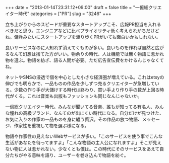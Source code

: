 +++
date = "2013-01-14T23:31:12+09:00"
draft = false
title = "一億総クリエイター時代"
categories = ["PR"]
slug = "3246"
+++

立ち上がりからのスピードが重要なスタートアップこそ、広報PR担当を入れるべきだと思う。エンジニアなどに比べプライオリティ低く考えられがちだけどね。傭兵みたいにスタートアップを渡り歩くPRがいても面白いかもしれない。

良いサービスなのに人知れず消えてくものが多い。良いものを作れば自然と広がるなんて幻想は捨てた方がいい。物余りの時代、人は機能では無く物語に惹かれ物を選ぶ。物語を紡ぎ、語る人間が必要。ただ広告宣伝費をかけるんじゃなくてね。

ネットやSNSの浸透で個を中心とした小さな経済圏が増えている。これはetsyの伸びでも明らかで、一品ものの作品を少しずつ売るクリエイターが急増している。少数の作り手が大儲けする時代は終わり、買い手より作り手の数が上回る時代がくる。これは音楽も出版もファッションも同じなんじゃないか。

一億総クリエイター時代。みんなが聞いてる音楽、誰もが知ってる有名人、みんな憧れの高級ブランド、なんてのが出にくい時代になる。自分だけが見つけた、お気に入りの作家の一品ものを身に纏う贅沢。その作品の放つ物語、メッセージ、作家性を重視して物を選ぶ様になる。

物語や作家性の見えないWebサービスが多い。「このサービスを使う事でこんな生活があなたを待ってますよ」「こんな物語の主人公になれますよ」そこが見えない物に人は惹かれない。少なくとも僕は。この時代にそのサービスをあえて自分たちがやる意味を語り、ユーザーを巻き込んで物語を紡ぐ。
